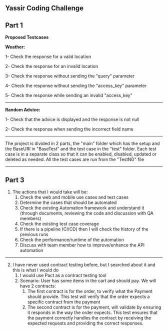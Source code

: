 **Yassir Coding Challenge** 
-
Part 1
-

**Proposed Testcases**

**Weather:**

1- Check the response for a valid location

2- Check the response for an invalid location

3- Check the response without sending the "query" parameter

4- Check the response without sending the "access_key" parameter

5- Check the response while sending an invalid "access_key"
___

**Random Advice:**

1- Check that the advice is displayed and the response is not null

2- Check the response when sending the incorrect field name

___
The project is divided in 2 parts, the "main" folder which has the setup and the BaseURI in "BaseTest" and the test case in the "test" folder. 
Each test case is in a separate class so that it can be enabled, disabled, updated or deleted as needed. All the test cases are run from the "TestNG" file
___
Part 3
-

1. The actions that I would take will be:
    1. Check the web and mobile use cases and test cases
    2. Determine the cases that should be automated
    3. Check the existing Automation framework and understand it (through documents, reviewing the code and discussion
       with QA members)
    4. Check the existing test case coverage
    5. If there is a pipeline (CI/CD) then I will check the history of the previous runs
    6. Check the performance/runtime of the automation
    7. Discuss with team member how to improve/enhance the API automation

___

2. I have never used contract testing before, but I searched about it and this is what I would do
    1. I would use Pact as a contract testing tool
    2. Scenario: User has some items in the cart and should pay. We will have 2 contracts:
        1. The first contract is for the order, to verify what the Payment should provide. This test will verify that
           the order expects a specific contract from the payment
        2. The second contract is for the payment, will validate by ensuring it responds in the way the order expects.
           This test ensures that the payment correctly handles the contract by receiving the expected requests and
           providing the correct responses.